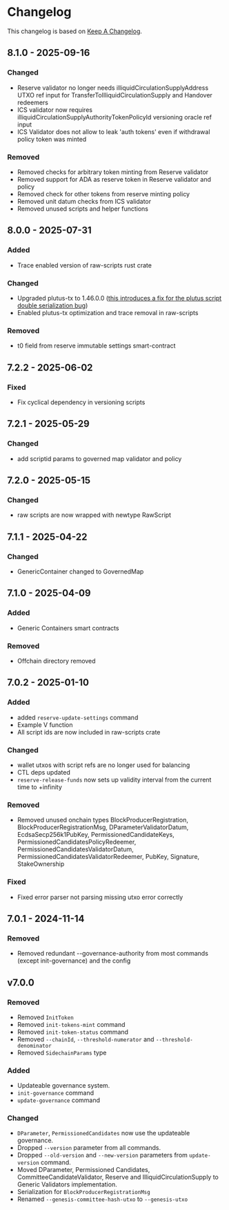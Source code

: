 # Changelog

This changelog is based on [Keep A
Changelog](https://keepachangelog.com/en/1.1.0).


## 8.1.0 - 2025-09-16
### Changed
* Reserve validator no longer needs illiquidCirculationSupplyAddress UTXO ref input for TransferToIlliquidCirculationSupply and Handover redeemers
* ICS validator now requires illiquidCirculationSupplyAuthorityTokenPolicyId versioning oracle ref input
* ICS Validator does not allow to leak 'auth tokens' even if withdrawal policy token was minted
### Removed
* Removed checks for arbitrary token minting from Reserve validator
* Removed support for ADA as reserve token in Reserve validator and policy
* Removed check for other tokens from reserve minting policy
* Removed unit datum checks from ICS validator
* Removed unused scripts and helper functions

## 8.0.0 - 2025-07-31
### Added
* Trace enabled version of raw-scripts rust crate
### Changed
* Upgraded plutus-tx to 1.46.0.0 ([this introduces a fix for the plutus script double serialization bug](https://github.com/IntersectMBO/cardano-api/commit/86ac7198cfd69730fb0f28488a7e028feb268b70))
* Enabled plutus-tx optimization and trace removal in raw-scripts
### Removed
* t0 field from reserve immutable settings smart-contract

## 7.2.2 - 2025-06-02
### Fixed
* Fix cyclical dependency in versioning scripts

## 7.2.1 - 2025-05-29
### Changed
* add scriptid params to governed map validator and policy

## 7.2.0 - 2025-05-15
### Changed
* raw scripts are now wrapped with newtype RawScript

## 7.1.1 - 2025-04-22
### Changed
* GenericContainer changed to GovernedMap

## 7.1.0 - 2025-04-09
### Added
* Generic Containers smart contracts
### Removed
* Offchain directory removed

## 7.0.2 - 2025-01-10
### Added
* added `reserve-update-settings` command
* Example V function
* All script ids are now included in raw-scripts crate
### Changed
* wallet utxos with script refs are no longer used for balancing
* CTL deps updated
* `reserve-release-funds` now sets up validity interval from the current time to +infinity
### Removed
* Removed unused onchain types BlockProducerRegistration, BlockProducerRegistrationMsg, DParameterValidatorDatum, EcdsaSecp256k1PubKey, PermissionedCandidateKeys, PermissionedCandidatesPolicyRedeemer, PermissionedCandidatesValidatorDatum, PermissionedCandidatesValidatorRedeemer, PubKey, Signature, StakeOwnership
### Fixed
* Fixed error parser not parsing missing utxo error correctly

## 7.0.1 - 2024-11-14
### Removed
* Removed redundant --governance-authority from most commands (except init-governance) and the config

## v7.0.0

### Removed
* Removed `InitToken`
* Removed `init-tokens-mint` command
* Removed `init-token-status` command
* Removed `--chainId`, `--threshold-numerator` and `--threshold-denominator`
* Removed `SidechainParams` type

### Added
* Updateable governance system.
* `init-governance` command
* `update-governance` command

### Changed
* `DParameter`, `PermissionedCandidates` now use the updateable governance.
* Dropped `--version` parameter from all commands.
* Dropped `--old-version` and `--new-version` parameters from `update-version` command.
* Moved DParameter, Permissioned Candidates, CommitteeCandidateValidator, Reserve and IlliquidCirculationSupply to Generic Validators implementation.
* Serialization for `BlockProducerRegistrationMsg`
* Renamed `--genesis-committee-hash-utxo` to `--genesis-utxo`
